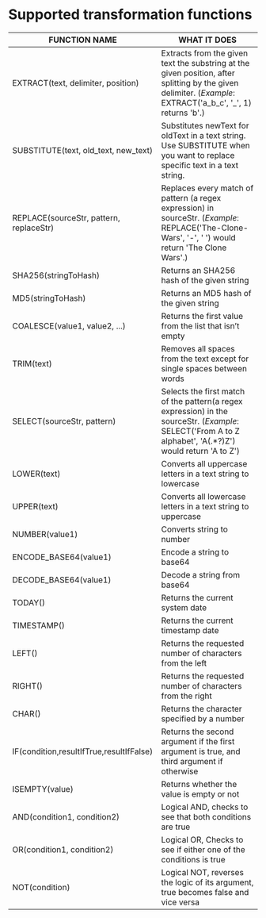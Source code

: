 # Supported transformation functions





| FUNCTION NAME                            | WHAT IT DOES                                                                                                                                                    |
| ---------------------------------------- | --------------------------------------------------------------------------------------------------------------------------------------------------------------- |
| EXTRACT(text, delimiter, position)       | Extracts from the given text the substring at the given position, after splitting by the given delimiter. (_Example_: EXTRACT('a\_b\_c', '\_', 1) returns 'b'.) |
| SUBSTITUTE(text, old\_text, new\_text)   | Substitutes newText for oldText in a text string. Use SUBSTITUTE when you want to replace specific text in a text string.                                       |
| REPLACE(sourceStr, pattern, replaceStr)  | Replaces every match of pattern (a regex expression) in sourceStr. (_Example_: REPLACE('The-Clone-Wars', '-', ' ') would return 'The Clone Wars'.)              |
| SHA256(stringToHash)                     | Returns an SHA256 hash of the given string                                                                                                                      |
| MD5(stringToHash)                        | Returns an MD5 hash of the given string                                                                                                                         |
| COALESCE(value1, value2, ...)            | Returns the first value from the list that isn’t empty                                                                                                          |
| TRIM(text)                               | Removes all spaces from the text except for single spaces between words                                                                                         |
| SELECT(sourceStr, pattern)               | Selects the first match of the pattern(a regex expression) in the sourceStr. (_Example_: SELECT('From A to Z alphabet', 'A(.\*?)Z') would return 'A to Z')      |
| LOWER(text)                              | Converts all uppercase letters in a text string to lowercase                                                                                                    |
| UPPER(text)                              | Converts all lowercase letters in a text string to uppercase                                                                                                    |
| NUMBER(value1)                           | Converts string to number                                                                                                                                       |
| ENCODE\_BASE64(value1)                   | Encode a string to base64                                                                                                                                       |
| DECODE\_BASE64(value1)                   | Decode a string from base64                                                                                                                                     |
| TODAY()                                  | Returns the current system date                                                                                                                                 |
| TIMESTAMP()                              | Returns the current timestamp date                                                                                                                              |
| LEFT()                                   | Returns the requested number of characters from the left                                                                                                        |
| RIGHT()                                  | Returns the requested number of characters from the right                                                                                                       |
| CHAR()                                   | Returns the character specified by a number                                                                                                                     |
| IF(condition,resultIfTrue,resultIfFalse) | Returns the second argument if the first argument is true, and third argument if otherwise                                                                      |
| ISEMPTY(value)                           | Returns whether the value is empty or not                                                                                                                       |
| AND(condition1, condition2)              | Logical AND, checks to see that both conditions are true                                                                                                        |
| OR(condition1, condition2)               | Logical OR, Checks to see if either one of the conditions is true                                                                                               |
| NOT(condition)                           | Logical NOT, reverses the logic of its argument, true becomes false and vice versa                                                                              |
